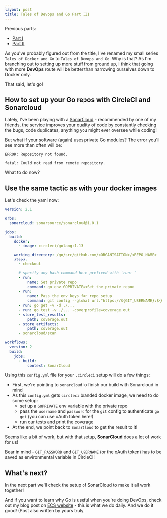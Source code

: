 ```yaml
---
layout: post
title: Tales of Devops and Go Part III
---
```


Previous parts:
* [Part I](https://akondas.com/Tales-of-Docker-and-Go,-Part-I-Private/)
* [Part II](https://akondas.com/Tales-of-Docker-and-Go-Part-II/)

As you've probably figured out from the title, I've renamed my small series `Tales of Docker and Go` to `Tales of Devops and Go`. Why is that? As I'm branching out to setting up more stuff from ground up, I think that going with more **DevOps** route will be better than narrowing ourselves down to Docker only.

That said, let's go!

## How to set up your Go repos with CircleCI and Sonarcloud

Lately, I've been playing with a [SonarCloud](https://sonarcloud.io) - recommended by one of my friends, the service improves your quality of code by constantly checking the bugs, code duplicates, anything you might ever oversee while coding!

But what if your software (again) uses private Go modules? The error you'll see more than often will be:

```
ERROR: Repository not found.

fatal: Could not read from remote repository.
```

What to do now?

## Use the same tactic as with your docker images

Let's check the yaml now:

```yaml
version: 2.1

orbs:
  sonarcloud: sonarsource/sonarcloud@1.0.1

jobs:
  build:
    docker:
      - image: circleci/golang:1.13

    working_directory: /go/src/github.com/<ORGANISATION>/<REPO_NAME>
    steps:
      - checkout

      # specify any bash command here prefixed with `run: `
      - run:
          name: Set private repo
          command: go env GOPRIVATE=<Set the private repo>
      - run:
          name: Pass the env keys for repo setup
          command: git config --global url."https://${GIT_USERNAME}:${GIT_PASSWORD}@<repo path>".insteadOf "<repo path>"
      - run: go get -v -d ./...
      - run: go test -v ./... -coverprofile=coverage.out
      - store_test_results:
          path: coverage.out
      - store_artifacts:
          path: coverage.out
      - sonarcloud/scan

workflows:
  version: 2
  build:
    jobs:
      - build:
          context: SonarCloud
```

Using this `config.yml` file for your `.circleci` setup will do a few things:

* First, we're pointing to `sonarcloud` to finish our build with Sonarcloud in mind
* As this `config.yml` gets `circleci` branded docker image, we need to do some setup:
  * set up a `GOPRIVATE` env variable with the private repo
  * pass the `username` and `password` for the `git` config to authenticate `go get` (you can use oAuth token here!)
  * run our tests and print the coverage
* At the end, we point back to `SonarCloud` to get the result to it!

Seems like a bit of work, but with that setup, **SonarCloud** does a lot of work for us!

Bear in mind - `GIT_PASSWORD` and `GIT_USERNAME` (or the oAuth token) has to be saved as environmental variable in CircleCI!

## What's next?

In the next part we'll check the setup of SonarCloud to make it all work together!

And if you want to learn why Go is useful when you're doing DevOps, check out my blog post on [ECS website](https://ecs.co.uk/resources/why-devops-engineers-should-know-go/) - this is what we do daily. And we do it good! (Post also written by yours truly)

